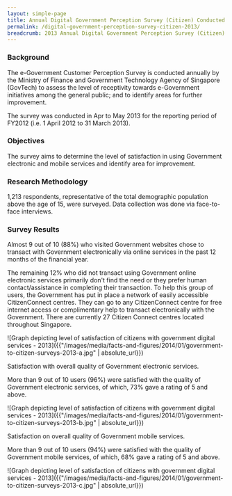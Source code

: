```yaml
---
layout: simple-page
title: Annual Digital Government Perception Survey (Citizen) Conducted in 2013
permalink: /digital-government-perception-survey-citizen-2013/
breadcrumb: 2013 Annual Digital Government Perception Survey (Citizen)
---
```

### **Background**

The e-Government Customer Perception Survey is conducted annually by the Ministry of Finance and Government Technology Agency of Singapore (GovTech) to assess the level of receptivity towards e-Government initiatives among the general public; and to identify areas for further improvement.

The survey was conducted in Apr to May 2013 for the reporting period of FY2012 (i.e. 1 April 2012 to 31 March 2013).

### **Objectives**

The survey aims to determine the level of satisfaction in using Government electronic and mobile services and identify area for improvement.

### **Research Methodology**

1,213 respondents, representative of the total demographic population above the age of 15, were surveyed. Data collection was done via face-to-face interviews.

### **Survey Results**

Almost 9 out of 10 (88%) who visited Government websites chose to transact with Government electronically via online services in the past 12 months of the financial year.

The remaining 12% who did not transact using Government online electronic services primarily don't find the need or they prefer human contact/assistance in completing their transaction. To help this group of users, the Government has put in place a network of easily accessible CitizenConnect centres. They can go to any CitizenConnect centre for free internet access or complimentary help to transact electronically with the Government. There are currently 27 Citizen Connect centres located throughout Singapore.

![Graph depicting level of satisfaction of citizens with government digital services - 2013]({{"/images/media/facts-and-figures/2014/01/government-to-citizen-surveys-2013-a.jpg" | absolute_url}})

Satisfaction with overall quality of Government electronic services.

More than 9 out of 10 users (96%) were satisfied with the quality of Government electronic services, of which, 73% gave a rating of 5 and above.

![Graph depicting level of satisfaction of citizens with government digital services - 2013]({{"/images/media/facts-and-figures/2014/01/government-to-citizen-surveys-2013-b.jpg" | absolute_url}})

Satisfaction on overall quality of Government mobile services.

More than 9 out of 10 users (94%) were satisfied with the quality of Government mobile services, of which, 68% gave a rating of 5 and above.

![Graph depicting level of satisfaction of citizens with government digital services - 2013]({{"/images/media/facts-and-figures/2014/01/government-to-citizen-surveys-2013-c.jpg" | absolute_url}})